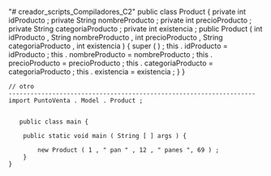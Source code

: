 "# creador_scripts_Compiladores_C2" 
public class Product {
    private int idProducto ;
    private String nombreProducto ;
    private int precioProducto ;
    private String categoriaProducto ;
    private int existencia ;
    public Product ( int idProducto , String nombreProducto , int precioProducto , String categoriaProducto , int existencia ) {
        super ( ) ;
        this . idProducto = idProducto ;
        this . nombreProducto = nombreProducto ;
        this . precioProducto = precioProducto ;
        this . categoriaProducto = categoriaProducto ;
        this . existencia = existencia ;
    } }
    
    // otro
    --------------------------------------------------------------------
    import PuntoVenta . Model . Product ;
    
    
       public class main {
    	
        public static void main ( String [ ] args ) {
    
    		new Product ( 1 , " pan " , 12 , " panes ", 69 ) ;
    	} 
    }

